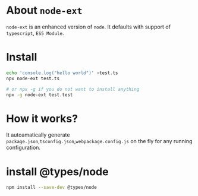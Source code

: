 # About `node-ext`

`node-ext` is an enhanced version of `node`.
It defaults with support of `typescript`, `ES5 Module`.

# Install

```bash
echo 'console.log("hello world")' >test.ts
npx node-ext test.ts

# or npx -g if you do not want to install anything
npx -g node-ext test.test
```

# How it works?

It autoamatically generate `package.json`,`tsconfig.json`,`webpackage.config.js` on the fly for any running configuration.

# install @types/node

```bash
npm install --save-dev @types/node
```
